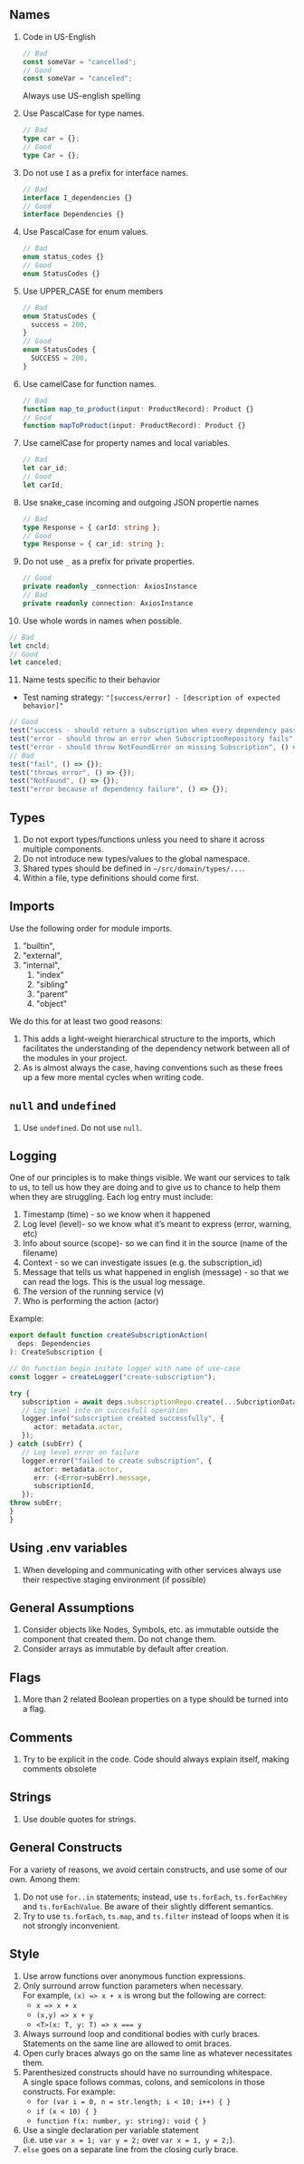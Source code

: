 ## Names

1. Code in US-English
   ```typescript
   // Bad
   const someVar = "cancelled";
   // Good
   const someVar = "canceled";
   ```
   Always use US-english spelling
2. Use PascalCase for type names.
   ```typescript
   // Bad
   type car = {};
   // Good
   type Car = {};
   ```
3. Do not use `I` as a prefix for interface names.

   ```typescript
   // Bad
   interface I_dependencies {}
   // Good
   interface Dependencies {}
   ```

4. Use PascalCase for enum values.
   ```typescript
   // Bad
   enum status_codes {}
   // Good
   enum StatusCodes {}
   ```
5. Use UPPER_CASE for enum members
   ```typescript
   // Bad
   enum StatusCodes {
     success = 200,
   }
   // Good
   enum StatusCodes {
     SUCCESS = 200,
   }
   ```
6. Use camelCase for function names.
   ```typescript
   // Bad
   function map_to_product(input: ProductRecord): Product {}
   // Good
   function mapToProduct(input: ProductRecord): Product {}
   ```
7. Use camelCase for property names and local variables.
   ```typescript
   // Bad
   let car_id;
   // Good
   let carId;
   ```
8. Use snake_case incoming and outgoing JSON propertie names
   ```typescript
   // Bad
   type Response = { carId: string };
   // Good
   type Response = { car_id: string };
   ```
9. Do not use `_` as a prefix for private properties.
   ```typescript
   // Good
   private readonly _connection: AxiosInstance
   // Bad
   private readonly connection: AxiosInstance
   ```
10. Use whole words in names when possible.
   ```typescript
   // Bad
   let cncld;
   // Good
   let canceled;
   ```
11. Name tests specific to their behavior
   - Test naming strategy: `"[success/error] - [description of expected behavior]"`
   ```typescript
   // Good
   test("success - should return a subscription when every dependency passes", () => {});
   test("error - should throw an error when SubscriptionRepository fails", () => {});
   test("error - should throw NotFoundError on missing Subscription", () => {});
   // Bad
   test("fail", () => {});
   test("throws error", () => {});
   test("NotFound", () => {});
   test("error because of dependency failure", () => {});
   ```

## Types

1. Do not export types/functions unless you need to share it across multiple components.
2. Do not introduce new types/values to the global namespace.
3. Shared types should be defined in `~/src/domain/types/...`.
4. Within a file, type definitions should come first.

## Imports

Use the following order for module imports.

1. "builtin",
2. "external",
3. "internal",
   1. "index"
   2. "sibling"
   3. "parent"
   4. "object"

We do this for at least two good reasons:

1. This adds a light-weight hierarchical structure to the imports, which facilitates the understanding of the dependency network between all of the modules in your project.
2. As is almost always the case, having conventions such as these frees up a few more mental cycles when writing code.

## `null` and `undefined`

1. Use `undefined`. Do not use `null`.

## Logging

One of our principles is to make things visible. We want our services to talk to us, to tell us how they are doing and to give us to chance to help them when they are struggling. Each log entry must include:

1. Timestamp (time) - so we know when it happened
2. Log level (level)- so we know what it’s meant to express (error, warning, etc)
3. Info about source (scope)- so we can find it in the source (name of the filename)
4. Context - so we can investigate issues (e.g. the subscription_id)
5. Message that tells us what happened in english (message) - so that we can read the logs. This is the usual log message.
6. The version of the running service (v)
7. Who is performing the action (actor)

Example:

```Typescript
export default function createSubscriptionAction(
  deps: Dependencies
): CreateSubscription {

// On function begin initate logger with name of use-case
const logger = createLogger("create-subscription");

try {
   subscription = await deps.subscriptionRepo.create(...SubcriptionData);
   // Log level info on succesfull operation
   logger.info("subscription created successfully", {
      actor: metadata.actor,
   });
} catch (subErr) {
   // Log level error on failure
   logger.error("failed to create subscription", {
      actor: metadata.actor,
      err: (<Error>subErr).message,
      subscriptionId,
   });
throw subErr;
}
}
```

## Using .env variables

1. When developing and communicating with other services always use their respective staging environment (if possible)

## General Assumptions

1. Consider objects like Nodes, Symbols, etc. as immutable outside the component that created them. Do not change them.
2. Consider arrays as immutable by default after creation.

## Flags

1. More than 2 related Boolean properties on a type should be turned into a flag.

## Comments

1. Try to be explicit in the code. Code should always explain itself, making comments obsolete

## Strings

1. Use double quotes for strings.

## General Constructs

For a variety of reasons, we avoid certain constructs, and use some of our own. Among them:

1. Do not use `for..in` statements; instead, use `ts.forEach`, `ts.forEachKey` and `ts.forEachValue`. Be aware of their slightly different semantics.
2. Try to use `ts.forEach`, `ts.map`, and `ts.filter` instead of loops when it is not strongly inconvenient.

## Style

1. Use arrow functions over anonymous function expressions.
2. Only surround arrow function parameters when necessary. <br />For example, `(x) => x + x` is wrong but the following are correct:
   - `x => x + x`
   - `(x,y) => x + y`
   - `<T>(x: T, y: T) => x === y`
3. Always surround loop and conditional bodies with curly braces. Statements on the same line are allowed to omit braces.
4. Open curly braces always go on the same line as whatever necessitates them.
5. Parenthesized constructs should have no surrounding whitespace. <br />A single space follows commas, colons, and semicolons in those constructs. For example:
   - `for (var i = 0, n = str.length; i < 10; i++) { }`
   - `if (x < 10) { }`
   - `function f(x: number, y: string): void { }`
6. Use a single declaration per variable statement <br />(i.e. use `var x = 1; var y = 2;` over `var x = 1, y = 2;`).
7. `else` goes on a separate line from the closing curly brace.
